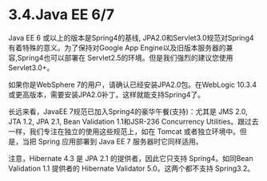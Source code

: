 # 3.4.Java EE 6/7

Java EE 6 或以上的版本是Spring4的基线, JPA2.0和Servlet3.0规范对Spring4有着特殊的意义。为了保持对Google App Engine以及旧版本服务器的兼容,Spring4也可以部署在 Servlet2.5的环境。但是我们强烈的建议您使用Servlet3.0+。

如果你是WebSphere 7的用户，请确认已经安装JPA2.0包。在WebLogic 10.3.4或更高版本，需要安装JPA2.0补丁。这样就能支持Spring4了。

长远来看，JavaEE 7规范已加入Spring4的豪华午餐(支持)：尤其是 JMS 2.0, JTA 1.2, JPA 2.1, Bean Validation 1.1和JSR-236 Concurrency Utilities。跟过去一样，我们专注在独立的使用这些规范上，如在 Tomcat 或者独立环境中。但是，当把 Spring 应用部署到 Java EE 7 服务器时它同样适用。

注意，Hibernate 4.3 是 JPA 2.1 的提供者，因此它只支持 Spring4。如同Bean Validation 1.1 提供者的 Hibernate Validator 5.0。这两个都不支持 Spring3.2。